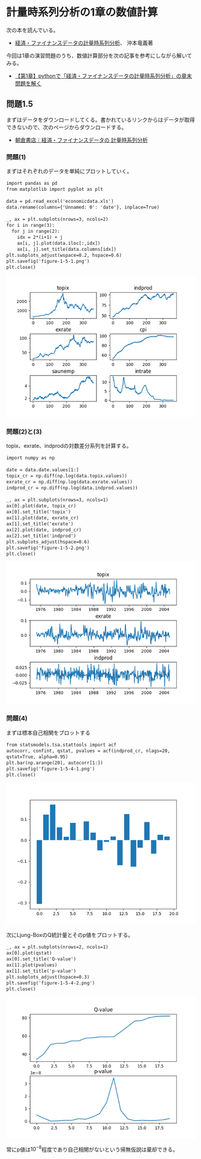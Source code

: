 # 計量時系列分析の1章の数値計算

次の本を読んでいる。

- [経済・ファイナンスデータの計量時系列分析](https://www.amazon.co.jp/dp/4254127928)、 沖本竜義著

今回は1章の演習問題のうち、数値計算部分を次の記事を参考にしながら解いてみる。

- [【第1章】pythonで「経済・ファイナンスデータの計量時系列分析」の章末問題を解く](https://qiita.com/mckeeeen/items/666e14c94e1548130646)

## 問題1.5

まずはデータをダウンロードしてくる。書かれているリンクからはデータが取得できないので、次のページからダウンロードする。

- [朝倉書店｜経済・ファイナンスデータの 計量時系列分析](http://www.asakura.co.jp/books/isbn/978-4-254-12792-8/)

### 問題(1)

まずはそれぞれのデータを単純にプロットしていく。

```
import pandas as pd
from matplotlib import pyplot as plt

data = pd.read_excel('economicdata.xls')
data.rename(columns={'Unnamed: 0': 'date'}, inplace=True)

_, ax = plt.subplots(nrows=3, ncols=2)
for i in range(3):
  for j in range(2):
    idx = 2*(i+1) + j
    ax[i, j].plot(data.iloc[:,idx])
    ax[i, j].set_title(data.columns[idx])
plt.subplots_adjust(wspace=0.2, hspace=0.6)
plt.savefig('figure-1-5-1.png')
plt.close()
```

<img src="/20201222-time-series-analysis-ex1/figure-1-5-1.png" alt="figure-1-5-1">

### 問題(2)と(3)

topix、exrate、indprodの対数差分系列を計算する。

```
import numpy as np

date = data.date.values[1:]
topix_cr = np.diff(np.log(data.topix.values))
exrate_cr = np.diff(np.log(data.exrate.values))
indprod_cr = np.diff(np.log(data.indprod.values))

_, ax = plt.subplots(nrows=3, ncols=1)
ax[0].plot(date, topix_cr)
ax[0].set_title('topix')
ax[1].plot(date, exrate_cr)
ax[1].set_title('exrate')
ax[2].plot(date, indprod_cr)
ax[2].set_title('indprod')
plt.subplots_adjust(hspace=0.6)
plt.savefig('figure-1-5-2.png')
plt.close()
```

<img src="/20201222-time-series-analysis-ex1/figure-1-5-2.png" alt="figure1-5-2">

### 問題(4)

まずは標本自己相関をプロットする

```
from statsmodels.tsa.stattools import acf
autocorr, confint, qstat, pvalues = acf(indprod_cr, nlags=20, qstat=True, alpha=0.95)
plt.bar(np.arange(20), autocorr[1:])
plt.savefig('figure-1-5-4-1.png')
plt.close()
```

<img src="/20201222-time-series-analysis-ex1/figure-1-5-4-1.png" alt="figure-1-5-4-1">

次にLjung-BoxのQ統計量とそのp値をプロットする。

```
_, ax = plt.subplots(nrows=2, ncols=1)
ax[0].plot(qstat)
ax[0].set_title('Q-value')
ax[1].plot(pvalues)
ax[1].set_title('p-value')
plt.subplots_adjust(hspace=0.3)
plt.savefig('figure-1-5-4-2.png')
plt.close()
```

<img src="/20201222-time-series-analysis-ex1/figure-1-5-4-2.png" alt="figure-1-5-4-2">

常にp値は$10^{-8}$程度であり自己相関がないという帰無仮説は棄却できる。
